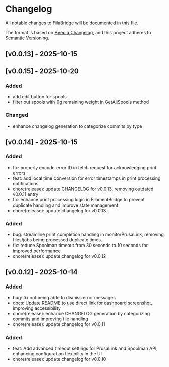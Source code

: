 # Changelog

All notable changes to FilaBridge will be documented in this file.

The format is based on [Keep a Changelog](https://keepachangelog.com/en/1.0.0/),
and this project adheres to [Semantic Versioning](https://semver.org/spec/v2.0.0.html).

## [v0.0.13] - 2025-10-15
## [v0.0.15] - 2025-10-20

### Added

- add edit button for spools
- filter out spools with 0g remaining weight in GetAllSpools method

### Changed

- enhance changelog generation to categorize commits by type

## [v0.0.14] - 2025-10-15

### Added

- fix: properly encode error ID in fetch request for acknowledging print errors
- feat: add local time conversion for error timestamps in print processing notifications
- chore(release): update CHANGELOG for v0.0.13, removing outdated v0.0.11 entry
- fix: enhance print processing logic in FilamentBridge to prevent duplicate handling and improve state management
- chore(release): update changelog for v0.0.13


### Added

- bug: streamline print completion handling in monitorPrusaLink, removing files/jobs being processed duplicate times.
- fix: reduce Spoolman timeout from 30 seconds to 10 seconds for improved performance
- chore(release): update changelog for v0.0.12

## [v0.0.12] - 2025-10-14

### Added

- bug: fix not being able to dismiss error messages
- docs: Update README to use direct link for dashboard screenshot, improving accessibility
- chore(release): enhance CHANGELOG generation by categorizing commits and improving file handling
- chore(release): update changelog for v0.0.11

### Added

- feat: Add advanced timeout settings for PrusaLink and Spoolman API, enhancing configuration flexibility in the UI
- chore(release): update changelog for v0.0.10
